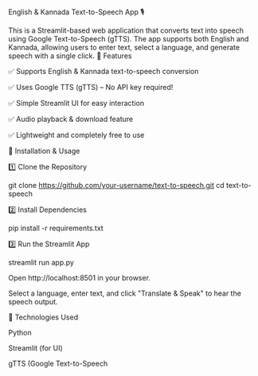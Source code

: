 English & Kannada Text-to-Speech App 🎙️

This is a Streamlit-based web application that converts text into speech using Google Text-to-Speech (gTTS). The app supports both English and Kannada, allowing users to enter text, select a language, and generate speech with a single click.
🔹 Features

✅ Supports English & Kannada text-to-speech conversion

✅ Uses Google TTS (gTTS) – No API key required!

✅ Simple Streamlit UI for easy interaction

✅ Audio playback & download feature

✅ Lightweight and completely free to use


🔹 Installation & Usage

1️⃣ Clone the Repository

git clone https://github.com/your-username/text-to-speech.git
cd text-to-speech

2️⃣ Install Dependencies

pip install -r requirements.txt

3️⃣ Run the Streamlit App

streamlit run app.py

Open http://localhost:8501 in your browser.

Select a language, enter text, and click "Translate & Speak" to hear the speech output.

🔹 Technologies Used

Python

Streamlit (for UI)

gTTS (Google Text-to-Speech
